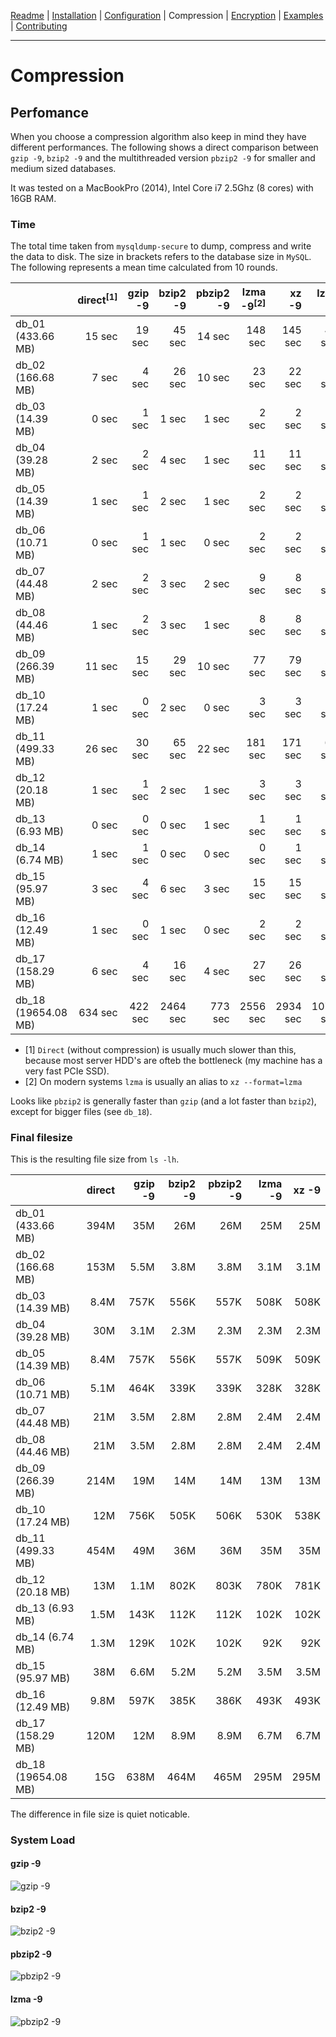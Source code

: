 [Readme](https://github.com/cytopia/mysqldump-secure/blob/master/README.md) |
[Installation](https://github.com/cytopia/mysqldump-secure/blob/master/doc/INSTALL.md) |
[Configuration](https://github.com/cytopia/mysqldump-secure/blob/master/doc/SETUP.md) |
Compression |
[Encryption](https://github.com/cytopia/mysqldump-secure/blob/master/doc/ENCRYPTION.md) |
[Examples](https://github.com/cytopia/mysqldump-secure/blob/master/doc/EXAMPLES.md) |
[Contributing](https://github.com/cytopia/mysqldump-secure/blob/master/CONTRIBUTING.md)

---


# Compression

## Perfomance

When you choose a compression algorithm also keep in mind they have different performances. The following shows a direct comparison between `gzip -9`, `bzip2 -9` and the multithreaded version `pbzip2 -9` for smaller and medium sized databases.

It was tested on a MacBookPro (2014), Intel Core i7 2.5Ghz (8 cores) with 16GB RAM.


### Time

The total time taken from `mysqldump-secure` to dump,  compress and write the data to disk. The size in brackets refers to the database size in `MySQL`. The following represents a mean time calculated from 10 rounds.

|                    | direct<sup>[1]</sup>  | gzip -9 | bzip2 -9 | pbzip2 -9 | lzma -9<sup>[2]</sup> | xz -9   | lzop -9 |
|--------------------|--------:|--------:|---------:|----------:|--------:|--------:|--------:|
| db_01 (433.66 MB)  |  15 sec |  19 sec |  45 sec  |  14 sec   | 148 sec | 145 sec |  44 sec |
| db_02 (166.68 MB)  |   7 sec |  4 sec  |  26 sec  |  10 sec   |  23 sec |  22 sec |  11 sec |
| db_03 (14.39 MB)   |   0 sec |  1 sec  |   1 sec  |   1 sec   |   2 sec |   2 sec |   1 sec |
| db_04 (39.28 MB)   |   2 sec |  2 sec  |   4 sec  |   1 sec   |  11 sec |  11 sec |   5 sec |
| db_05 (14.39 MB)   |   1 sec |  1 sec  |   2 sec  |   1 sec   |   2 sec |   2 sec |   1 sec |
| db_06 (10.71 MB)   |   0 sec |  1 sec  |   1 sec  |   0 sec   |   2 sec |   2 sec |   1 sec |
| db_07 (44.48 MB)   |   2 sec |  2 sec  |   3 sec  |   2 sec   |   9 sec |   8 sec |   5 sec |
| db_08 (44.46 MB)   |   1 sec |  2 sec  |   3 sec  |   1 sec   |   8 sec |   8 sec |   5 sec |
| db_09 (266.39 MB)  |  11 sec |  15 sec |  29 sec  |  10 sec   |  77 sec |  79 sec |  23 sec |
| db_10 (17.24 MB)   |   1 sec |  0 sec  |   2 sec  |   0 sec   |   3 sec |   3 sec |   2 sec |
| db_11 (499.33 MB)  |  26 sec |  30 sec |  65 sec  |  22 sec   | 181 sec | 171 sec |  69 sec |
| db_12 (20.18 MB)   |   1 sec |  1 sec  |   2 sec  |   1 sec   |   3 sec |   3 sec |   2 sec |
| db_13 (6.93 MB)    |   0 sec |  0 sec  |   0 sec  |   1 sec   |   1 sec |   1 sec |   1 sec |
| db_14 (6.74 MB)    |   1 sec |  1 sec  |   0 sec  |   0 sec   |   0 sec |   1 sec |   1 sec |
| db_15 (95.97 MB)   |   3 sec |  4 sec  |   6 sec  |   3 sec   |  15 sec |  15 sec |   8 sec |
| db_16 (12.49 MB)   |   1 sec |  0 sec  |   1 sec  |   0 sec   |   2 sec |   2 sec |   1 sec |
| db_17 (158.29 MB)  |   6 sec | 4 sec   |  16 sec  |   4 sec   |  27 sec |  26 sec |   9 sec |
| db_18 (19654.08 MB)| 634 sec | 422 sec |2464 sec  | 773 sec   |2556 sec |2934 sec |1078 sec |

* [1] `Direct` (without compression) is usually much slower than this, because most server HDD's are ofteb the bottleneck (my machine has a very fast PCIe SSD).
* [2] On modern systems `lzma` is usually an alias to `xz --format=lzma`


Looks like `pbzip2` is generally faster than `gzip` (and a lot faster than `bzip2`), except for bigger files (see `db_18`).


### Final filesize

This is the resulting file size from `ls -lh`.

|                    | direct | gzip -9 | bzip2 -9 | pbzip2 -9 | lzma -9 | xz -9 |
|--------------------|-------:|--------:|---------:|----------:|--------:|------:|
| db_01 (433.66 MB)  | 394M   |   35M   |  26M     |  26M      |   25M   |  25M  |
| db_02 (166.68 MB)  | 153M   |  5.5M   | 3.8M     | 3.8M      |  3.1M   | 3.1M  |
| db_03 (14.39 MB)   | 8.4M   |  757K   | 556K     | 557K      |  508K   | 508K  |
| db_04 (39.28 MB)   |  30M   |  3.1M   | 2.3M     | 2.3M      |  2.3M   | 2.3M  |
| db_05 (14.39 MB)   | 8.4M   |  757K   | 556K     | 557K      |  509K   | 509K  |
| db_06 (10.71 MB)   | 5.1M   |  464K   | 339K     | 339K      |  328K   | 328K  |
| db_07 (44.48 MB)   |  21M   |  3.5M   | 2.8M     | 2.8M      |  2.4M   | 2.4M  |
| db_08 (44.46 MB)   |  21M   |  3.5M   | 2.8M     | 2.8M      |  2.4M   | 2.4M  |
| db_09 (266.39 MB)  | 214M   |   19M   |  14M     |  14M      |   13M   |  13M  |
| db_10 (17.24 MB)   |  12M   |  756K   | 505K     | 506K      |  530K   | 538K  |
| db_11 (499.33 MB)  | 454M   |   49M   |  36M     |  36M      |   35M   |  35M  |
| db_12 (20.18 MB)   |  13M   |  1.1M   | 802K     | 803K      |  780K   | 781K  |
| db_13 (6.93 MB)    | 1.5M   |  143K   | 112K     | 112K      |  102K   | 102K  |
| db_14 (6.74 MB)    | 1.3M   |  129K   | 102K     | 102K      |   92K   |  92K  |
| db_15 (95.97 MB)   |  38M   |  6.6M   | 5.2M     | 5.2M      |  3.5M   | 3.5M  |
| db_16 (12.49 MB)   | 9.8M   |  597K   | 385K     | 386K      |  493K   | 493K  |
| db_17 (158.29 MB)  | 120M   |   12M   | 8.9M     | 8.9M      |  6.7M   | 6.7M  |
| db_18 (19654.08 MB)|  15G   |  638M   | 464M     | 465M      |  295M   | 295M  |




The difference in file size is quiet noticable.

### System Load

#### gzip -9
![gzip -9](https://raw.githubusercontent.com/cytopia/mysqldump-secure/master/doc/img/gzip-9.png)

#### bzip2 -9
![bzip2 -9](https://raw.githubusercontent.com/cytopia/mysqldump-secure/master/doc/img/bzip2-9.png)

#### pbzip2 -9
![pbzip2 -9](https://raw.githubusercontent.com/cytopia/mysqldump-secure/master/doc/img/pbzip2-9.png)

#### lzma -9
![pbzip2 -9](https://raw.githubusercontent.com/cytopia/mysqldump-secure/master/doc/img/lzma-9.png)
